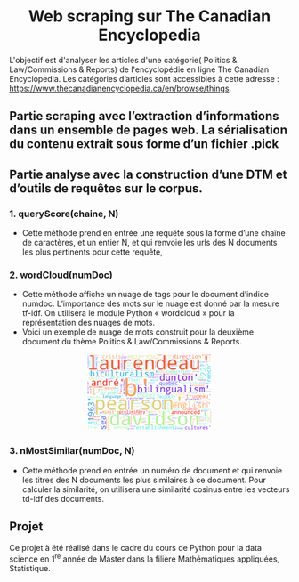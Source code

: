 <div align="center">
  
   # Web scraping sur The Canadian Encyclopedia

</div>

L'objectif est d'analyser les articles d'une catégorie( Politics & Law/Commissions & Reports) de l'encyclopédie en ligne The Canadian Encyclopedia.
Les catégories d’articles sont accessibles à cette adresse :
https://www.thecanadianencyclopedia.ca/en/browse/things.
## Partie scraping avec l’extraction d’informations dans un ensemble de pages web. La sérialisation du contenu extrait sous forme d’un fichier .pick

## Partie analyse avec la construction d’une DTM et d’outils de requêtes sur le corpus.
### 1. queryScore(chaine, N) 
- Cette méthode prend en entrée une requête sous la forme d’une chaîne de caractères, et un entier N, et qui renvoie les urls des N documents les plus pertinents pour cette requête,
### 2. wordCloud(numDoc) 
- Cette méthode  affiche un nuage de tags pour le document d’indice numdoc. L’importance des mots sur le nuage est donné par la mesure tf-idf. On utilisera le
module Python « wordcloud » pour la représentation des nuages de mots.
- Voici un exemple de nuage de mots construit pour la deuxième document du thème Politics & Law/Commissions & Reports.
<div align="center">
<img src="https://raw.githubusercontent.com/nmh4598/Master_Mas/main/Python-Master/S2/Text_Mining/nuagedemots.png" width="45%" style="min-height:'250px'"/>
</div>

### 3. nMostSimilar(numDoc, N) 
- Cette méthode prend en entrée un numéro de document et qui renvoie les titres des N documents les plus similaires à ce document. Pour calculer la
similarité, on utilisera une similarité cosinus entre les vecteurs td-idf des documents.
## Projet
Ce projet à été réalisé dans le cadre du cours de Python pour la data science en 1<sup>re</sup> année de Master dans la filière Mathématiques appliquées, Statistique.

